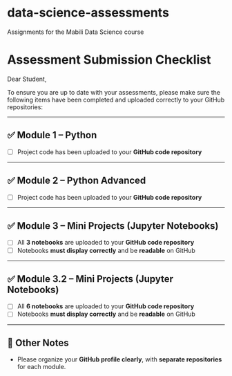 # data-science-assessments
Assignments for the Mabili Data Science course

# Assessment Submission Checklist

Dear Student,

To ensure you are up to date with your assessments, please make sure the following items have been completed and uploaded correctly to your GitHub repositories:

---

## ✅ Module 1 – Python
- [ ] Project code has been uploaded to your **GitHub code repository**

---

## ✅ Module 2 – Python Advanced
- [ ] Project code has been uploaded to your **GitHub code repository**

---

## ✅ Module 3 – Mini Projects (Jupyter Notebooks)
- [ ] All **3 notebooks** are uploaded to your **GitHub code repository**
- [ ] Notebooks **must display correctly** and be **readable** on GitHub

---

## ✅ Module 3.2 – Mini Projects (Jupyter Notebooks)
- [ ] All **6 notebooks** are uploaded to your **GitHub code repository**
- [ ] Notebooks **must display correctly** and be **readable** on GitHub

---

## 📌 Other Notes
- Please organize your **GitHub profile clearly**, with **separate repositories** for each module.
